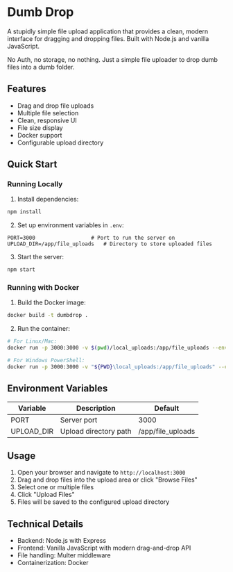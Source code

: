 # Dumb Drop

A stupidly simple file upload application that provides a clean, modern interface for dragging and dropping files. Built with Node.js and vanilla JavaScript.

No Auth, no storage, no nothing. Just a simple file uploader to drop dumb files into a dumb folder.

## Features

- Drag and drop file uploads
- Multiple file selection
- Clean, responsive UI
- File size display
- Docker support
- Configurable upload directory

## Quick Start

### Running Locally

1. Install dependencies:
```bash
npm install
```

2. Set up environment variables in `.env`:
```env
PORT=3000                  # Port to run the server on
UPLOAD_DIR=/app/file_uploads   # Directory to store uploaded files
```

3. Start the server:
```bash
npm start
```

### Running with Docker

1. Build the Docker image:
```bash
docker build -t dumbdrop .
```

2. Run the container:
```bash
# For Linux/Mac:
docker run -p 3000:3000 -v $(pwd)/local_uploads:/app/file_uploads --env-file .env dumbdrop

# For Windows PowerShell:
docker run -p 3000:3000 -v "${PWD}\local_uploads:/app/file_uploads" --env-file .env dumbdrop
```

## Environment Variables

| Variable    | Description                | Default     |
|------------|----------------------------|-------------|
| PORT       | Server port               | 3000        |
| UPLOAD_DIR | Upload directory path     | /app/file_uploads |

## Usage

1. Open your browser and navigate to `http://localhost:3000`
2. Drag and drop files into the upload area or click "Browse Files"
3. Select one or multiple files
4. Click "Upload Files"
5. Files will be saved to the configured upload directory

## Technical Details

- Backend: Node.js with Express
- Frontend: Vanilla JavaScript with modern drag-and-drop API
- File handling: Multer middleware
- Containerization: Docker 